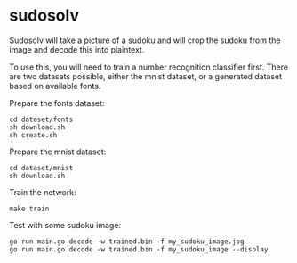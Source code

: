 # sudosolv

Sudosolv will take a picture of a sudoku and will crop the sudoku from the image and decode this into plaintext.

To use this, you will need to train a number recognition classifier first. There are two datasets possible, either the mnist dataset, or a generated dataset based on available fonts.

Prepare the fonts dataset:
```shell
cd dataset/fonts
sh download.sh
sh create.sh
```

Prepare the mnist dataset:
```shell
cd dataset/mnist
sh download.sh
```

Train the network:
```shell
make train
```

Test with some sudoku image:
```shell
go run main.go decode -w trained.bin -f my_sudoku_image.jpg
go run main.go decode -w trained.bin -f my_sudoku_image --display
```
